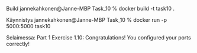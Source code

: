 Build
    jannekahkonen@Janne-MBP Task_10 % docker build -t task10 .

Käynnistys
    jannekahkonen@Janne-MBP Task_10 % docker run -p 5000:5000 task10

Selaimessa:
    Part 1
    Exercise 1.10: Congratulations! You configured your ports correctly!